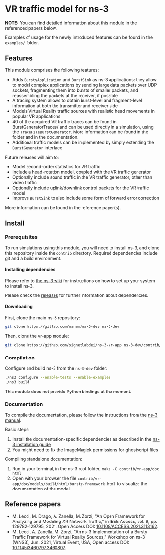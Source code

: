 VR traffic model for ns-3
=========================

**NOTE:** You can find detailed information about this module in the referenced papers below.

Examples of usage for the newly introduced features can be found in the ``examples/`` folder.

## Features

This module comprises the following features:

* Adds `BurstyApplication` and `BurstSink` as ns-3 applications: they allow to model complex applications by sending large data packets over UDP sockets, fragmenting them into bursts of smaller packets, and reassembling the packets at the receiver, if possible
* A tracing system allows to obtain burst-level and fragment-level information at both the transmitter and receiver side
* Models Virtual Reality traffic sources with realistic head movements in popular VR applications
* 40 of the acquired VR traffic traces can be found in BurstGeneratorTraces/ and can be used directly in a simulation, using the `TraceFileBurstGenerator`. More information can be found in the folder and in the documentation.
* Additional traffic models can be implemented by simply extending the `BurstGenerator` interface

Future releases will aim to:
* Model second-order statistics for VR traffic
* Include a head-rotation model, coupled with the VR traffic generator
* Optionally include sound traffic in the VR traffic generator, other than video traffic
* Optionally include uplink/downlink control packets for the VR traffic model
* Improve `BurstSink` to also include some form of forward error correction

More information can be found in the reference paper(s).

## Install

### Prerequisites ###

To run simulations using this module, you will need to install ns-3, and clone
this repository inside the `contrib` directory.
Required dependencies include git and a build environment.

#### Installing dependencies ####

Please refer to [the ns-3 wiki](https://www.nsnam.org/wiki/Installation) for instructions on how to set up your system to install ns-3.

Please check the [releases](https://github.com/signetlabdei/ns-3-vr-app/releases) for further information about dependencies.

#### Downloading #####

First, clone the main ns-3 repository:

```bash
git clone https://gitlab.com/nsnam/ns-3-dev ns-3-dev
```

Then, clone the vr-app module:
```bash
git clone https://github.com/signetlabdei/ns-3-vr-app ns-3-dev/contrib/vr-app
```

### Compilation ###

Configure and build ns-3 from the `ns-3-dev` folder:

```bash
./ns3 configure --enable-tests --enable-examples
./ns3 build
```

This module does not provide Python bindings at the moment.

### Documentation ###

To compile the documentation, please follow the instructions from the [ns-3 manual](https://www.nsnam.org/docs/manual/html/documentation.html).

Basic steps:

1. Install the documentation-specific dependencies as described in the [ns-3 installation guide](https://www.nsnam.org/wiki/Installation)
1. You might need to fix the ImageMagick permissions for ghostscript files

Compiling standalone documentation:

1. Run in your terminal, in the ns-3 root folder, `make -C contrib/vr-app/doc html`
1. Open with your browser the file `contrib/vr-app/doc/models/build/html/bursty-framework.html` to visualize the documentation of the model


## Reference papers

* M. Lecci, M. Drago, A. Zanella, M. Zorzi, "An Open Framework for Analyzing and Modeling XR Network Traffic," in IEEE Access, vol. 9, pp. 129782-129795, 2021. Open Access DOI: [10.1109/ACCESS.2021.3113162](https://doi.org/10.1109/ACCESS.2021.3113162).
* M. Lecci, A. Zanella, M. Zorzi, "An ns-3 Implementation of a Bursty Traffic Framework for Virtual Reality Sources," Workshop on ns-3 (WNS3), Jun. 2021, Virtual Event, USA, Open access DOI: [10.1145/3460797.3460807](https://doi.org/10.1145/3460797.3460807).
